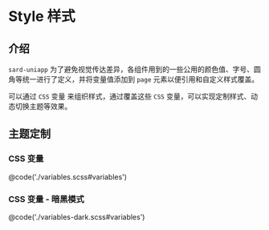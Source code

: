 # Style 样式

## 介绍

`sard-uniapp` 为了避免视觉传达差异，各组件用到的一些公用的颜色值、字号、圆角等统一进行了定义，并将变量值添加到 `page` 元素以便引用和自定义样式覆盖。

可以通过 `CSS` 变量 来组织样式，通过覆盖这些 `CSS` 变量，可以实现定制样式、动态切换主题等效果。

## 主题定制

### CSS 变量

@code('./variables.scss#variables')

### CSS 变量 - 暗黑模式

@code('./variables-dark.scss#variables')
